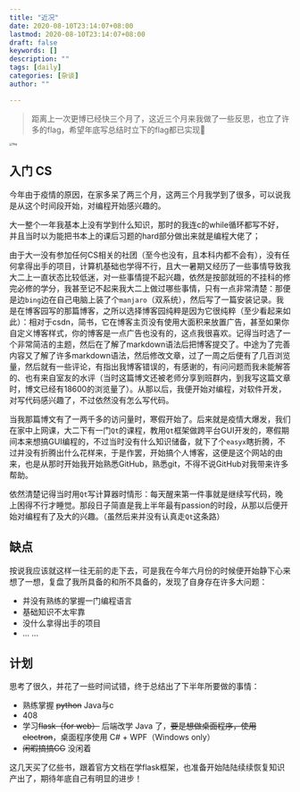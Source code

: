 ```yaml
---
title: "近况"
date: 2020-08-10T23:14:07+08:00
lastmod: 2020-08-10T23:14:07+08:00
draft: false
keywords: []
description: ""
tags: [daily]
categories: [杂谈]
author: ""

---
```


<!--more-->

> 距离上一次更博已经快三个月了，这近三个月来我做了一些反思，也立了许多的flag，希望年底写总结时立下的flag都已实现🦾

<img src="https://cdn.jsdelivr.net/gh/jaywhen/imageBed/imgreal.png" alt="flag" style="zoom: 33%;" />

## 入门 CS	

​	今年由于疫情的原因，在家多呆了两三个月，这两三个月我学到了很多，可以说我是从这个时间段开始，对编程开始感兴趣的。

​	大一整个一年我基本上没有学到什么知识，那时的我连c的while循环都写不好，并且当时以为能把书本上的课后习题的hard部分做出来就是编程大佬了；

​	由于大一没有参加任何CS相关的社团（至今也没有，且本科内都不会有），没有任何拿得出手的项目，计算机基础也学得不行，且大一暑期又经历了一些事情导致我大二上一直状态比较低迷，对一些事情提不起兴趣，依然是按部就班的不挂科的修完必修的学分，我甚至记不起来我大二上做过哪些事情，只有一点非常清楚：那便是边`bing`边在自己电脑上装了个`manjaro`（双系统），然后写了一篇安装记录。我是在博客园写的那篇博客，之所以选择博客园纯粹是因为它很纯粹（至少看起来如此）：相对于csdn，简书，它在博客主页没有使用大面积来放置广告，甚至如果你自定义博客样式，你的博客是一点广告也没有的，这点我很喜欢。记得当时选了一个非常简洁的主题，然后在了解了markdown语法后把博客提交了。中途为了完善内容又了解了许多markdown语法，然后修改文章，过了一周之后便有了几百浏览量，然后就有一些评论，有指出我博客错误的，有感谢的，有问问题而我未能解答的、也有来自室友的水评（当时这篇博文还被老师分享到班群内，到我写这篇文章时，博文已经有18600的浏览量了）。从那以后，我便开始对编程，对软件开发，对写代码感兴趣了，不过依然没有怎么写代码。

​	当我那篇博文有了一两千多的访问量时，寒假开始了。后来就是疫情大爆发，我们在家中上网课，大二下有一门`Qt`的课程，教用`Qt`框架做跨平台GUI开发的，寒假期间本来想搞GUI编程的，不过当时没有什么知识储备，就下了个`easyx`瞎折腾，不过并没有折腾出什么花样来，于是作罢，开始搞个人博客，这便是这个网站的由来，也是从那时开始我开始熟悉GitHub，熟悉git，不得不说GitHub对我带来许多帮助。

​	依然清楚记得当时用`Qt`写计算器时情形：每天醒来第一件事就是继续写代码，晚上困得不行才睡觉。那段日子简直是我上半年最有passion的时段，从那以后便开始对编程有了及大的兴趣。（虽然后来并没有认真走`Qt`这条路）

## 缺点

​	按说我应该就这样一往无前的走下去，可是我在今年六月份的时候便开始静下心来想了一想，复盘了我所具备的和所不具备的，发现了自身存在许多大问题：

- 并没有熟练的掌握一门编程语言
- 基础知识不太牢靠
- 没什么拿得出手的项目
- ... ...

## 计划

思考了很久，并花了一些时间试错，终于总结出了下半年所要做的事情：

- 熟练掌握 ~~python~~ Java与c
- 408
- 学习~~flask（for web）~~ 后端改学 Java 了，~~要是想做桌面程序，使用electron~~，桌面程序使用 C# + WPF（Windows only）
- ~~闲暇搞搞CG~~ 没闲着

这几天买了亿些书，跟着官方文档在学flask框架，也准备开始陆陆续续恢复知识产出了，期待年底自己有明显的进步！
